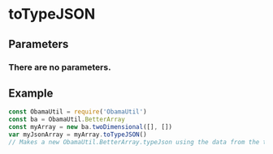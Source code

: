 # toTypeJSON
## Parameters
### There are no parameters.
## Example
```javascript
const ObamaUtil = require('ObamaUtil')
const ba = ObamaUtil.BetterArray
const myArray = new ba.twoDimensional([], [])
var myJsonArray = myArray.toTypeJSON()
// Makes a new ObamaUtil.BetterArray.typeJson using the data from the two dimensional.
```